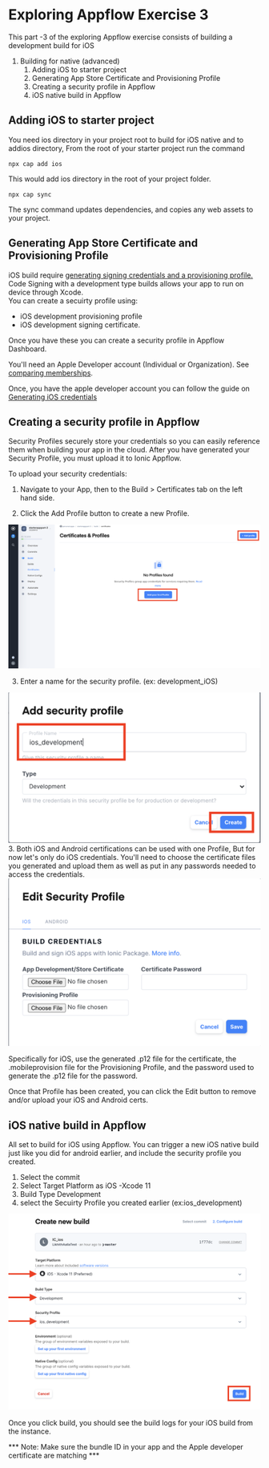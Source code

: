 # Exploring Appflow Exercise 3

This part -3 of the exploring Appflow exercise consists of building a development build for iOS

1. Building for native (advanced)
    1. Adding iOS to starter project
    2. Generating App Store Certificate and Provisioning Profile
    3. Creating a security profile in Appflow
    4. iOS native build in Appflow
    
    
## Adding iOS to starter project

You need ios directory in your project root to build for iOS native and to addios directory, From the root of your starter project run the command
```
npx cap add ios
```
This would add ios directory in the root of your project folder.

```
npx cap sync
```

The sync command updates dependencies, and copies any web assets to your project.

## Generating App Store Certificate and Provisioning Profile

iOS build require [generating signing credentials and a provisioning profile. ](https://ionicframework.com/docs/appflow/package/credentials#android-credentials)Code Signing with a development type builds allows your app to run on device through Xcode. <br> You can create a secuirty profile using:
* iOS development provisioning profile 
* iOS development signing certificate.

Once you have these you can create a security profile in Appflow Dashboard.

You'll need an Apple Developer account (Individual or Organization). See
[comparing
memberships](https://developer.apple.com/support/compare-memberships/).

Once, you have the apple developer account you can follow the guide on [Generating iOS credentials](https://ionicframework.com/docs/appflow/package/credentials#ios-credentials) 

## Creating a security profile in Appflow

Security Profiles securely store your credentials so you can easily reference them when building your app in the cloud. After you have generated your Security Profile, you must upload it to Ionic Appflow.

To upload your security credentials:

1. Navigate to your App, then to the Build > Certificates tab on the left hand side.

2. Click the Add Profile button to create a new Profile. 

![Appflow](images/img_11.png)
</widget>

3. Enter a name for the security profile. (ex: development_iOS)

![Appflow](images/img_12.png)
3. Both iOS and Android certifications can be used with one Profile, But for now let's only do iOS credentials. You'll need to choose the certificate files you generated and upload them as well as put in any passwords needed to access the credentials.
![Appflow](images/img_13.png)

Specifically for iOS, use the generated .p12 file for the certificate, the .mobileprovision file for the Provisioning Profile, and the password used to generate the .p12 file for the password.

Once that Profile has been created, you can click the Edit button to remove and/or upload your iOS and Android certs.

## iOS native build in Appflow

All set to build for iOS using Appflow. You can trigger a new iOS native build just like you did for android earlier, and include the security profile you created.

1. Select the commit
2. Select Target Platform as iOS -Xcode 11
3. Build Type Development
4. select the Secuirty Profile you created earlier (ex:ios_development)

![Appflow](images/img_14.png)

Once you click build, you should see the build logs for your iOS build from the instance.

*** Note: Make sure the bundle ID in your app and the Apple developer certificate are matching ***
